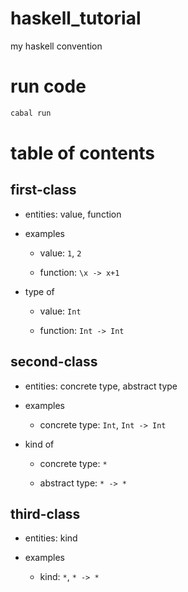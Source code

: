 # haskell_tutorial

my haskell convention

# run code

```bash
cabal run
```

# table of contents

## first-class

- entities: value, function

- examples
  
  - value: `1`, `2`
  
  - function: `\x -> x+1`

- type of

  - value: `Int`

  - function: `Int -> Int`

## second-class

- entities: concrete type, abstract type

- examples
  
  - concrete type: `Int`, `Int -> Int`

- kind of

  - concrete type: `*`
  
  - abstract type: `* -> *`
  
## third-class

- entities: kind

- examples

  - kind: `*`, `* -> *`



